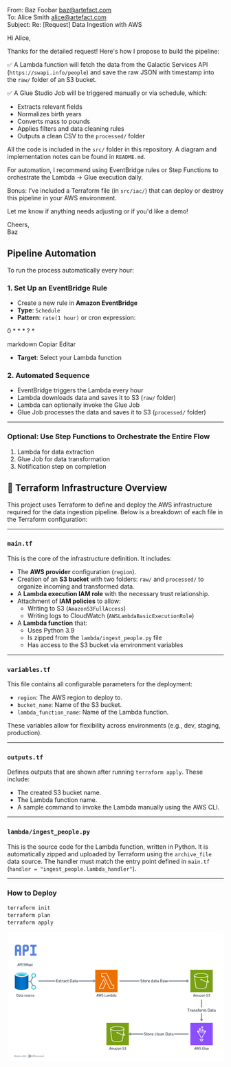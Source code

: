 From: Baz Foobar <baz@artefact.com>  
To: Alice Smith <alice@artefact.com>  
Subject: Re: [Request] Data Ingestion with AWS  

Hi Alice,

Thanks for the detailed request! Here's how I propose to build the pipeline:

✅ A Lambda function will fetch the data from the Galactic Services API (`https://swapi.info/people`) and save the raw JSON with timestamp into the `raw/` folder of an S3 bucket.

✅ A Glue Studio Job will be triggered manually or via schedule, which:
- Extracts relevant fields
- Normalizes birth years
- Converts mass to pounds
- Applies filters and data cleaning rules
- Outputs a clean CSV to the `processed/` folder

 All the code is included in the `src/` folder in this repository. A diagram and implementation notes can be found in `README.md`.

 For automation, I recommend using EventBridge rules or Step Functions to orchestrate the Lambda → Glue execution daily.

 Bonus: I’ve included a Terraform file (in `src/iac/`) that can deploy or destroy this pipeline in your AWS environment.

Let me know if anything needs adjusting or if you'd like a demo!

Cheers,  
Baz

## Pipeline Automation

To run the process automatically every hour:

### 1. Set Up an EventBridge Rule

- Create a new rule in **Amazon EventBridge**
- **Type**: `Schedule`
- **Pattern**: `rate(1 hour)` or cron expression:  

0 * * * ? *

markdown
Copiar
Editar
- **Target**: Select your Lambda function

### 2. Automated Sequence

- EventBridge triggers the Lambda every hour  
- Lambda downloads data and saves it to S3 (`raw/` folder)  
- Lambda can optionally invoke the Glue Job  
- Glue Job processes the data and saves it to S3 (`processed/` folder)

---

### Optional: Use Step Functions to Orchestrate the Entire Flow

1. Lambda for data extraction  
2. Glue Job for data transformation  
3. Notification step on completion


## 📁 Terraform Infrastructure Overview

This project uses Terraform to define and deploy the AWS infrastructure required for the data ingestion pipeline. Below is a breakdown of each file in the Terraform configuration:

---

### `main.tf`

This is the core of the infrastructure definition. It includes:

- The **AWS provider** configuration (`region`).
- Creation of an **S3 bucket** with two folders: `raw/` and `processed/` to organize incoming and transformed data.
- A **Lambda execution IAM role** with the necessary trust relationship.
- Attachment of **IAM policies** to allow:
  - Writing to S3 (`AmazonS3FullAccess`)
  - Writing logs to CloudWatch (`AWSLambdaBasicExecutionRole`)
- A **Lambda function** that:
  - Uses Python 3.9
  - Is zipped from the `lambda/ingest_people.py` file
  - Has access to the S3 bucket via environment variables

---

### `variables.tf`

This file contains all configurable parameters for the deployment:

- `region`: The AWS region to deploy to.
- `bucket_name`: Name of the S3 bucket.
- `lambda_function_name`: Name of the Lambda function.

These variables allow for flexibility across environments (e.g., dev, staging, production).

---

### `outputs.tf`

Defines outputs that are shown after running `terraform apply`. These include:

- The created S3 bucket name.
- The Lambda function name.
- A sample command to invoke the Lambda manually using the AWS CLI.

---

### `lambda/ingest_people.py`

This is the source code for the Lambda function, written in Python. It is automatically zipped and uploaded by Terraform using the `archive_file` data source. The handler must match the entry point defined in `main.tf` (`handler = "ingest_people.lambda_handler"`).

---

### How to Deploy

```bash
terraform init
terraform plan
terraform apply
```

![Diagrama del pipeline](draw.jpg)

